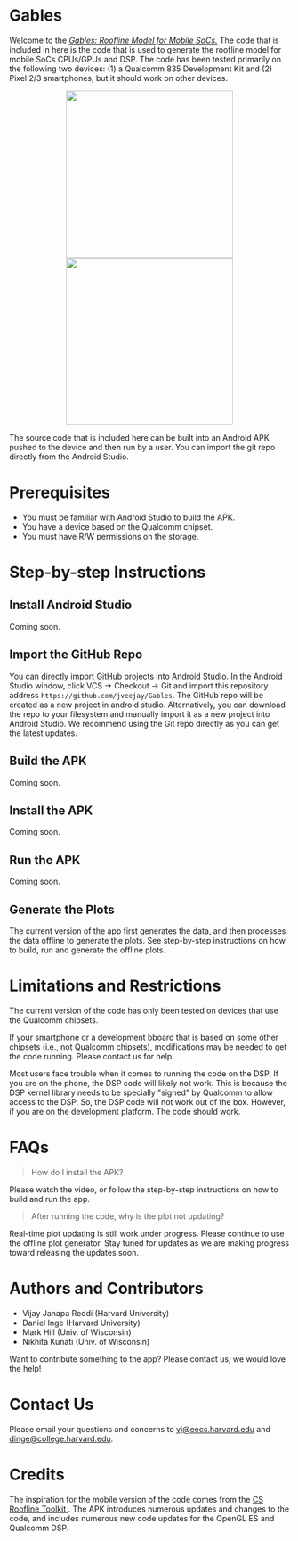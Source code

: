 # Gables

Welcome to the [_Gables: Roofline Model for Mobile SoCs._](http://wisc.edu/multifacet/gables/) The code that is included in here is the code that is used to generate the roofline model for mobile SoCs CPUs/GPUs and DSP. The code has been tested primarily on the following two devices: (1) a Qualcomm 835 Development Kit and (2) Pixel 2/3 smartphones, but it should work on other devices. 

<p align="center"> 
<img src="https://www.intrinsyc.com/wp-content/uploads/2017/05/835-Front-WithShadow.jpg" height="300"> <img src="https://cdn2.gsmarena.com/vv/pics/google/google-pixel-3-4.jpg" height="300">
</p>

The source code that is included here can be built into an Android APK, pushed to the device and then run by a user. You can import the git repo directly from the Android Studio.

# Prerequisites

* You must be familiar with Android Studio to build the APK.
* You have a device based on the Qualcomm chipset. 
* You must have R/W permissions on the storage.

# Step-by-step Instructions

## Install Android Studio

Coming soon.

## Import the GitHub Repo

You can directly import GitHub projects into Android Studio. In the Android Studio window, click VCS -> Checkout -> Git and import this repository address `https://github.com/jveejay/Gables`. The GitHub repo will be created as a new project in android studio. Alternatively, you can download the repo to your filesystem and manually import it as a new project into Android Studio. We recommend using the Git repo directly as you can get the latest updates.

## Build the APK

Coming soon.

## Install the APK

Coming soon.

## Run the APK

Coming soon.

## Generate the Plots

The current version of the app first generates the data, and then processes the data offline to generate the plots. See step-by-step instructions on how to build, run and generate the offline plots.

# Limitations and Restrictions

The current version of the code has only been tested on devices that use the Qualcomm chipsets. 

If your smartphone or a development bboard that is based on some other chipsets (i.e., not Qualcomm chipsets), modifications may be needed to get the code running. Please contact us for help.

Most users face trouble when it comes to running the code on the DSP. If you are on the phone, the DSP code will likely not work. This is because the DSP kernel library needs to be specially "signed" by Qualcomm to allow access to the DSP. So, the DSP code will not work out of the box. However, if you are on the development platform. The code should work. 

# FAQs

> How do I install the APK?

Please watch the video, or follow the step-by-step instructions on how to build and run the app.

> After running the code, why is the plot not updating?

Real-time plot updating is still work under progress. Please continue to use the offline plot generator. Stay tuned for updates as we are making progress toward releasing the updates soon.

# Authors and Contributors

* Vijay Janapa Reddi (Harvard University)
* Daniel Inge (Harvard University)
* Mark Hill (Univ. of Wisconsin)
* Nikhita Kunati (Univ. of Wisconsin)

Want to contribute something to the app? Please contact us, we would love the help!

# Contact Us

Please email your questions and concerns to vj@eecs.harvard.edu and dinge@college.harvard.edu.

# Credits

The inspiration for the mobile version of the code comes from the [CS Roofline Toolkit
](https://bitbucket.org/berkeleylab/cs-roofline-toolkit). The APK introduces numerous updates and changes to the code, and includes numerous new code updates for the OpenGL ES and Qualcomm DSP. 

